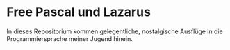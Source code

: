 # Free Pascal und Lazarus

In dieses Repositorium kommen gelegentliche, nostalgische Ausflüge in die Programmiersprache meiner Jugend hinein.

